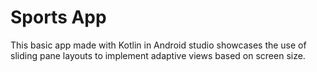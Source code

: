 Sports App
===================================

This basic app made with Kotlin in Android studio showcases the use of sliding pane layouts to implement adaptive views based on screen size.

